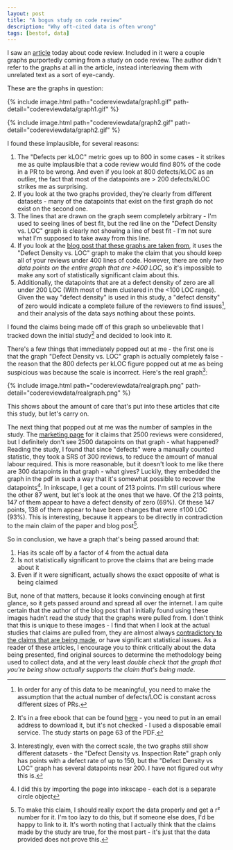 ```yaml
---
layout: post
title: "A bogus study on code review"
description: "Why oft-cited data is often wrong"
tags: [bestof, data]
---
```


I saw an [article](https://medium.com/@9len/on-code-review-16ea85f7c585) today about code review. Included in it were a couple graphs purportedly coming from a study on code review. The author didn't refer to the graphs at all in the article, instead interleaving them with unrelated text as a sort of eye-candy.

These are the graphs in question:

{% include image.html path="codereviewdata/graph1.gif" path-detail="codereviewdata/graph1.gif" %}

{% include image.html path="codereviewdata/graph2.gif" path-detail="codereviewdata/graph2.gif" %}

I found these implausible, for several reasons:

1. The "Defects per kLOC" metric goes up to 800 in some cases - it strikes me as quite implausible that a code review would find 80% of the code in a PR to be wrong. And even if you look at 800 defects/kLOC as an outlier, the fact that most of the datapoints are > 200 defects/kLOC strikes me as surprising.
2. If you look at the two graphs provided, they're clearly from different datasets - many of the datapoints that exist on the first graph do not exist on the second one.
3. The lines that are drawn on the graph seem completely arbitrary - I'm used to seeing lines of best fit, but the red line on the "Defect Density vs. LOC" graph is clearly not showing a line of best fit - I'm not sure what I'm supposed to take away from this line.
4. If you look at the [blog post that these graphs are taken from](https://smartbear.com/learn/code-review/best-practices-for-peer-code-review/), it uses the "Defect Density vs. LOC" graph to make the claim that you should keep all of your reviews under 400 lines of code. However, there are only *two data points on the entire graph that are >400 LOC*, so it's impossible to make any sort of statistically significant claim about this.
5. Additionally, the datapoints that are at a defect density of zero are all under 200 LOC (With most of them clustered in the <100 LOC range). Given the way "defect density" is used in this study, a "defect density" of zero would indicate a complete failure of the reviewers to find issues[^1], and their analysis of the data says nothing about these points.

I found the claims being made off of this graph so unbelievable that I tracked down the initial study[^2] and decided to look into it.

There's a few things that immediately popped out at me - the first one is that the graph "Defect Density vs. LOC" graph is actually completely false - the reason that the 800 defects per kLOC figure popped out at me as being suspicious was because the scale is incorrect. Here's the real graph[^3]:

{% include image.html path="codereviewdata/realgraph.png" path-detail="codereviewdata/realgraph.png" %}

This shows about the amount of care that's put into these articles that cite this study, but let's carry on.

The next thing that popped out at me was the number of samples in the study. The [marketing page](https://smartbear.com/resources/case-studies/cisco-systems-collaborator/) for it claims that 2500 reviews were considered, but I definitely don't see 2500 datapoints on that graph - what happened? Reading the study, I found that since "defects" were a manually counted statistic, they took a SRS of 300 reviews, to reduce the amount of manual labour required. This is more reasonable, but it doesn't look to me like there are 300 datapoints in that graph - what gives? Luckily, they embedded the graph in the pdf in such a way that it's somewhat possible to recover the datapoints[^4]. In inkscape, I get a count of 213 points. I'm still curious where the other 87 went, but let's look at the ones that we have. Of the 213 points, 147 of them appear to have a defect density of zero (69%). Of these 147 points, 138 of them appear to have been changes that were ≤100 LOC (93%). This is interesting, because it appears to be directly in contradiction to the main claim of the paper and blog post[^5].

So in conclusion, we have a graph that's being passed around that:

1. Has its scale off by a factor of 4 from the actual data
2. Is not statistically significant to prove the claims that are being made about it
3. Even if it were significant, actually shows the exact opposite of what is being claimed

But, none of that matters, because it looks convincing enough at first glance, so it gets passed around and spread all over the internet. I am quite certain that the author of the blog post that I initially found using these images hadn't read the study that the graphs were pulled from. I don't think that this is unique to these images - I find that when I look at the actual studies that claims are pulled from, they are almost always [contradictory to the claims that are being made](https://danluu.com/dunning-kruger/), or have significant statistical issues. As a reader of these articles, I encourage you to think critically about the data being presented, find original sources to determine the methodology being used to collect data, and at the very least *double check that the graph that you're being show actually supports the claim that's being made*.

[^1]: In order for any of this data to be meaningful, you need to make the assumption that the actual number of defects/LOC is constant across different sizes of PRs.

[^2]: It's in a free ebook that can be found [here](http://www2.smartbear.com/Best_Kept_Secrets_eBook_2012.html) - you need to put in an email address to download it, but it's not checked - I used a disposable email service. The study starts on page 63 of the PDF.

[^3]: Interestingly, even with the correct scale, the two graphs still show different datasets - the "Defect Density vs. Inspection Rate" graph only has points with a defect rate of up to 150, but the "Defect Density vs LOC" graph has several datapoints near 200. I have not figured out why this is.

[^4]: I did this by importing the page into inkscape - each dot is a separate circle object

[^5]: To make this claim, I should really export the data properly and get a r² number for it. I'm too lazy to do this, but if someone else does, I'd be happy to link to it. It's worth noting that I actually think that the claims made by the study are true, for the most part - it's just that the data provided does not prove this.
